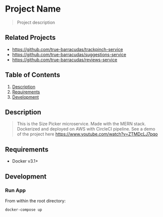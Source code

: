 # Project Name

> Project description

## Related Projects

  - https://github.com/true-barracudas/trackpinch-service
  - https://github.com/true-barracudas/suggestions-service
  - https://github.com/true-barracudas/reviews-service

## Table of Contents

1. [Description](#Description)
1. [Requirements](#requirements)
1. [Development](#development)

## Description

> This is the Size Picker microservice. Made with the MERN stack. Dockerized and deployed on AWS with CircleCI pipeline.
> See a demo of the project here https://www.youtube.com/watch?v=ZTMDcLJ7pqo

## Requirements

- Docker v3.1+

## Development

### Run App

From within the root directory:

```sh
docker-compose up
```

